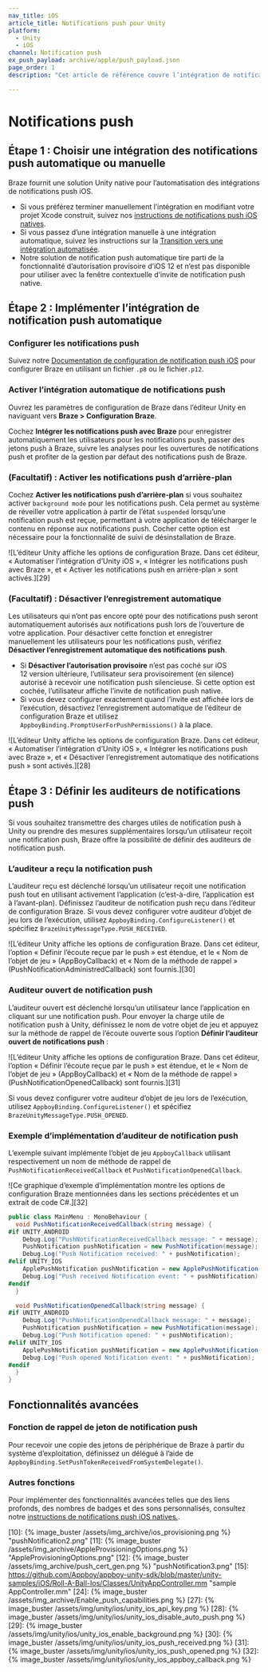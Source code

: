 ```yaml
---
nav_title: iOS
article_title: Notifications push pour Unity
platform:
  - Unity
  - iOS
channel: Notification push
ex_push_payload: archive/apple/push_payload.json
page_order: 1
description: "Cet article de référence couvre l’intégration de notifications push iOS pour la plateforme Unity."

---
```


# Notifications push

## Étape 1 : Choisir une intégration des notifications push automatique ou manuelle

Braze fournit une solution Unity native pour l’automatisation des intégrations de notifications push iOS.

- Si vous préférez terminer manuellement l’intégration en modifiant votre projet Xcode construit, suivez nos [instructions de notifications push iOS natives][8].
- Si vous passez d’une intégration manuelle à une intégration automatique, suivez les instructions sur la [Transition vers une intégration automatisée][2].
- Notre solution de notification push automatique tire parti de la fonctionnalité d’autorisation provisoire d’iOS 12 et n’est pas disponible pour utiliser avec la fenêtre contextuelle d’invite de notification push native.

## Étape 2 : Implémenter l’intégration de notification push automatique

### Configurer les notifications push

Suivez notre [Documentation de configuration de notification push iOS][8]  pour configurer Braze en utilisant un fichier `.p8` ou le fichier`.p12`.

### Activer l’intégration automatique de notifications push

Ouvrez les paramètres de configuration de Braze dans l’éditeur Unity en naviguant vers **Braze > Configuration Braze**.

Cochez **Intégrer les notifications push avec Braze** pour enregistrer automatiquement les utilisateurs pour les notifications push, passer des jetons push à Braze, suivre les analyses pour les ouvertures de notifications push et profiter de la gestion par défaut des notifications push de Braze.

### (Facultatif) : Activer les notifications push d’arrière-plan

Cochez **Activer les notifications push d’arrière-plan** si vous souhaitez activer `background mode` pour les notifications push. Cela permet au système de réveiller votre application à partir de l’état `suspended` lorsqu’une notification push est reçue, permettant à votre application de télécharger le contenu en réponse aux notifications push. Cocher cette option est nécessaire pour la fonctionnalité de suivi de désinstallation de Braze.

![L’éditeur Unity affiche les options de configuration Braze. Dans cet éditeur, « Automatiser l’intégration d’Unity iOS », « Intégrer les notifications push avec Braze », et « Activer les notifications push en arrière-plan » sont activés.][29]

### (Facultatif) : Désactiver l’enregistrement automatique

Les utilisateurs qui n’ont pas encore opté pour des notifications push seront automatiquement autorisés aux notifications push lors de l’ouverture de votre application. Pour désactiver cette fonction et enregistrer manuellement les utilisateurs pour les notifications push, vérifiez **Désactiver l’enregistrement automatique des notifications push**.

- Si **Désactiver l’autorisation provisoire** n’est pas coché sur iOS 12 version ultérieure, l’utilisateur sera provisoirement (en silence) autorisé à recevoir une notification push silencieuse. Si cette option est cochée, l’utilisateur affiche l’invite de notification push native.
- Si vous devez configurer exactement quand l’invite est affichée lors de l’exécution, désactivez l’enregistrement automatique de l’éditeur de configuration Braze et utilisez `AppboyBinding.PromptUserForPushPermissions()` à la place.

![L’éditeur Unity affiche les options de configuration Braze. Dans cet éditeur, « Automatiser l’intégration d’Unity iOS », « Intégrer les notifications push avec Braze », et « Désactiver l’enregistrement automatique des notifications push » sont activés.][28]

## Étape 3 : Définir les auditeurs de notifications push

Si vous souhaitez transmettre des charges utiles de notification push à Unity ou prendre des mesures supplémentaires lorsqu’un utilisateur reçoit une notification push, Braze offre la possibilité de définir des auditeurs de notification push.

### L’auditeur a reçu la notification push

L’auditeur reçu est déclenché lorsqu’un utilisateur reçoit une notification push tout en utilisant activement l’application (c’est-à-dire, l’application est à l’avant-plan). Définissez l’auditeur de notification push reçu dans l’éditeur de configuration Braze. Si vous devez configurer votre auditeur d’objet de jeu lors de l’exécution, utilisez `AppboyBinding.ConfigureListener()` et spécifiez `BrazeUnityMessageType.PUSH_RECEIVED`.

![L’éditeur Unity affiche les options de configuration Braze. Dans cet éditeur, l’option « Définir l’écoute reçue par le push » est étendue, et le « Nom de l’objet de jeu » (AppBoyCallback) et « Nom de la méthode de rappel » (PushNotificationAdministredCallback) sont fournis.][30]

### Auditeur ouvert de notification push

L’auditeur ouvert est déclenché lorsqu’un utilisateur lance l’application en cliquant sur une notification push. Pour envoyer la charge utile de notification push à Unity, définissez le nom de votre objet de jeu et appuyez sur la méthode de rappel de l’écoute ouverte sous l’option **Définir l’auditeur ouvert de notifications push** :

![L’éditeur Unity affiche les options de configuration Braze. Dans cet éditeur, l’option « Définir l’écoute reçue par le push » est étendue, et le « Nom de l’objet de jeu » (AppBoyCallback) et « Nom de la méthode de rappel » (PushNotificationOpenedCallback) sont fournis.][31]

Si vous devez configurer votre auditeur d’objet de jeu lors de l’exécution, utilisez `AppboyBinding.ConfigureListener()` et spécifiez `BrazeUnityMessageType.PUSH_OPENED`.

### Exemple d’implémentation d’auditeur de notification push

L’exemple suivant implémente l’objet de jeu `AppboyCallback` utilisant respectivement un nom de méthode de rappel de `PushNotificationReceivedCallback` et `PushNotificationOpenedCallback`.

![Ce graphique d’exemple d’implémentation montre les options de configuration Braze mentionnées dans les sections précédentes et un extrait de code C#.][32]

```csharp
public class MainMenu : MonoBehaviour {
  void PushNotificationReceivedCallback(string message) {
#if UNITY_ANDROID
    Debug.Log("PushNotificationReceivedCallback message: " + message);
    PushNotification pushNotification = new PushNotification(message);
    Debug.Log("Push Notification received: " + pushNotification);   
#elif UNITY_IOS
    ApplePushNotification pushNotification = new ApplePushNotification(message);
    Debug.Log("Push received Notification event: " + pushNotification);   
#endif  
  }

  void PushNotificationOpenedCallback(string message) {
#if UNITY_ANDROID
    Debug.Log("PushNotificationOpenedCallback message: " + message);
    PushNotification pushNotification = new PushNotification(message);
    Debug.Log("Push Notification opened: " + pushNotification);  
#elif UNITY_IOS
    ApplePushNotification pushNotification = new ApplePushNotification(message);
    Debug.Log("Push opened Notification event: " + pushNotification);   
#endif  
  }
}
```

## Fonctionnalités avancées

### Fonction de rappel de jeton de notification push

Pour recevoir une copie des jetons de périphérique de Braze à partir du système d’exploitation, définissez un délégué à l’aide de `AppboyBinding.SetPushTokenReceivedFromSystemDelegate()`.

### Autres fonctions

Pour implémenter des fonctionnalités avancées telles que des liens profonds, des nombres de badges et des sons personnalisés, consultez notre [instructions de notifications push iOS natives.][8].

[1]: #manual-push-integration
[2]: {{site.baseurl}}/developer_guide/platform_integration_guides/unity/sdk_integration/ios/#transitioning-from-manual-to-automated-integration-ios
[8]: {{site.baseurl}}/developer_guide/platform_integration_guides/unity/push_notifications/ios/
[9]: https://developer.apple.com/ios/manage/overview/index.action "iOS Provisioning Portal"
[10]: {% image_buster /assets/img_archive/ios_provisioning.png %} "pushNotification2.png"
[11]: {% image_buster /assets/img_archive/AppleProvisioningOptions.png %} "AppleProvisioningOptions.png"
[12]: {% image_buster /assets/img_archive/push_cert_gen.png %} "pushNotification3.png"
[15]: https://github.com/Appboy/appboy-unity-sdk/blob/master/unity-samples/iOS/Roll-A-Ball-Ios/Classes/UnityAppController.mm "sample AppController.mm"
[24]: {% image_buster /assets/img_archive/Enable_push_capabilities.png %}
[27]: {% image_buster /assets/img/unity/ios/unity_ios_api_key.png %}
[28]: {% image_buster /assets/img/unity/ios/unity_ios_disable_auto_push.png %}
[29]: {% image_buster /assets/img/unity/ios/unity_ios_enable_background.png %}
[30]: {% image_buster /assets/img/unity/ios/unity_ios_push_received.png %}
[31]: {% image_buster /assets/img/unity/ios/unity_ios_push_opened.png %}
[32]: {% image_buster /assets/img/unity/ios/unity_ios_appboy_callback.png %}
